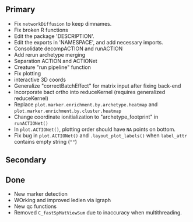 ## Primary
* Fix `networkDiffusion` to keep dimnames.
* Fix broken R functions
* Edit the package 'DESCRIPTION'.
* Edit the exports in 'NAMESPACE', and add necessary imports.
* Consolidate decompACTION and runACTION
* Add rerun archetype merging
* Separation ACTION and ACTIONet
* Creature "run pipeline" function
* Fix plotting
 * interactive 3D coords
 * Generalize "correctBatchEffect" for matrix input after fixing back-end
 * Incorporate bact ortho into reduceKernel (requires generalized reduceKernel)
* Replace `plot.marker.enrichment.by.archetype.heatmap` and `plot.marker.enrichment.by.cluster.heatmap`
* Change coordinate ionitialization to "archetype_footprint" in `runACTIONet()`
* In `plot.ACTIONet()`, plotting order should have `NA` points on bottom.
* Fix bug in `plot.ACTIONet()` and `.layout_plot_labels()` when `label_attr` contains empty string (`""`)

## Secondary


## Done
* New marker detection
* WOrking and improved ledien via igraph
* New qc functions
* Removed `C_fastSpMatViewSum` due to inaccuracy when multithreading.
